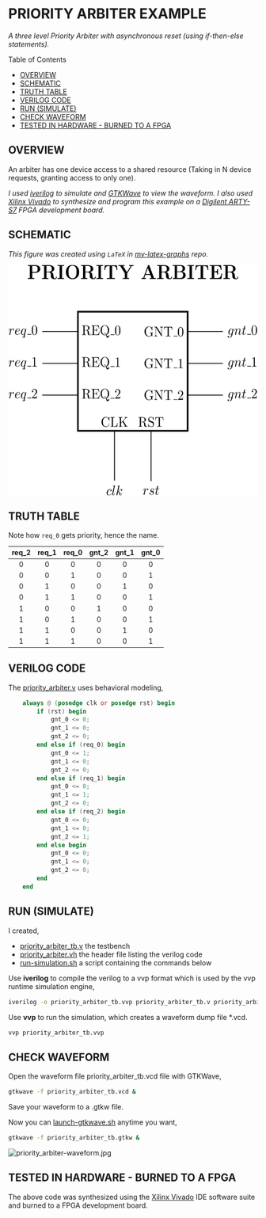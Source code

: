 # PRIORITY ARBITER EXAMPLE

_A three level Priority Arbiter with asynchronous reset
(using if-then-else statements)._

Table of Contents

* [OVERVIEW](https://github.com/JeffDeCola/my-verilog-examples/tree/master/sequential-logic/arbiters/priority_arbiter#overview)
* [SCHEMATIC](https://github.com/JeffDeCola/my-verilog-examples/tree/master/sequential-logic/arbiters/priority_arbiter#schematic)
* [TRUTH TABLE](https://github.com/JeffDeCola/my-verilog-examples/tree/master/sequential-logic/arbiters/priority_arbiter#truth-table)
* [VERILOG CODE](https://github.com/JeffDeCola/my-verilog-examples/tree/master/sequential-logic/arbiters/priority_arbiter#verilog-code)
* [RUN (SIMULATE)](https://github.com/JeffDeCola/my-verilog-examples/tree/master/sequential-logic/arbiters/priority_arbiter#run-simulate)
* [CHECK WAVEFORM](https://github.com/JeffDeCola/my-verilog-examples/tree/master/sequential-logic/arbiters/priority_arbiter#check-waveform)
* [TESTED IN HARDWARE - BURNED TO A FPGA](https://github.com/JeffDeCola/my-verilog-examples/tree/master/sequential-logic/arbiters/priority_arbiter#tested-in-hardware---burned-to-a-fpga)

## OVERVIEW

An arbiter has one device access to a shared resource (Taking in N device
requests, granting access to only one).

_I used
[iverilog](https://github.com/JeffDeCola/my-cheat-sheets/tree/master/hardware/tools/simulation/iverilog-cheat-sheet)
to simulate and
[GTKWave](https://github.com/JeffDeCola/my-cheat-sheets/tree/master/hardware/tools/simulation/gtkwave-cheat-sheet)
to view the waveform. I also used
[Xilinx Vivado](https://github.com/JeffDeCola/my-cheat-sheets/tree/master/hardware/tools/synthesis/xilinx-vivado-cheat-sheet)
to synthesize and program this example on a
[Digilent ARTY-S7](https://github.com/JeffDeCola/my-cheat-sheets/tree/master/hardware/development/fpga-development-boards/digilent-arty-s7-cheat-sheet)
FPGA development board._

## SCHEMATIC

_This figure was created using `LaTeX` in
[my-latex-graphs](https://github.com/JeffDeCola/my-latex-graphs/tree/master/mathematics/applied/electrical-engineering/logic/priority-arbiter)
repo._

<p align="center">
    <img src="svgs/priority-arbiter.svg"
    align="middle"
</p>

## TRUTH TABLE

Note how `req_0` gets priority, hence the name.

| req_2 | req_1 | req_0 | gnt_2 | gnt_1 | gnt_0 |
|:-----:|:-----:|:-----:|:-----:|:-----:|:-----:|
|   0   |   0   |   0   |   0   |   0   |   0   |
|   0   |   0   |   1   |   0   |   0   |   1   |
|   0   |   1   |   0   |   0   |   1   |   0   |
|   0   |   1   |   1   |   0   |   0   |   1   |
|   1   |   0   |   0   |   1   |   0   |   0   |
|   1   |   0   |   1   |   0   |   0   |   1   |
|   1   |   1   |   0   |   0   |   1   |   0   |
|   1   |   1   |   1   |   0   |   0   |   1   |

## VERILOG CODE

The
[priority_arbiter.v](https://github.com/JeffDeCola/my-verilog-examples/blob/master/sequential-logic/arbiters/priority_arbiter/priority_arbiter.v)
uses behavioral modeling,

```verilog
    always @ (posedge clk or posedge rst) begin
        if (rst) begin
            gnt_0 <= 0;
            gnt_1 <= 0;
            gnt_2 <= 0;
        end else if (req_0) begin
            gnt_0 <= 1;
            gnt_1 <= 0;
            gnt_2 <= 0;
        end else if (req_1) begin
            gnt_0 <= 0;
            gnt_1 <= 1;
            gnt_2 <= 0;
        end else if (req_2) begin
            gnt_0 <= 0;
            gnt_1 <= 0;
            gnt_2 <= 1;
        end else begin
            gnt_0 <= 0;
            gnt_1 <= 0;
            gnt_2 <= 0;
        end
    end
```

## RUN (SIMULATE)

I created,

* [priority_arbiter_tb.v](https://github.com/JeffDeCola/my-verilog-examples/blob/master/sequential-logic/arbiters/priority_arbiter/priority_arbiter_tb.v)
  the testbench
* [priority_arbiter.vh](https://github.com/JeffDeCola/my-verilog-examples/blob/master/sequential-logic/arbiters/priority_arbiter/priority_arbiter.vh)
  the header file listing the verilog code
* [run-simulation.sh](https://github.com/JeffDeCola/my-verilog-examples/blob/master/sequential-logic/arbiters/priority_arbiter/run-simulation.sh)
  a script containing the commands below

Use **iverilog** to compile the verilog to a vvp format
which is used by the vvp runtime simulation engine,

```bash
iverilog -o priority_arbiter_tb.vvp priority_arbiter_tb.v priority_arbiter.vh
```

Use **vvp** to run the simulation, which creates a waveform dump file *.vcd.

```bash
vvp priority_arbiter_tb.vvp
```

## CHECK WAVEFORM

Open the waveform file priority_arbiter_tb.vcd file with GTKWave,

```bash
gtkwave -f priority_arbiter_tb.vcd &
```

Save your waveform to a .gtkw file.

Now you can
[launch-gtkwave.sh](https://github.com/JeffDeCola/my-verilog-examples/blob/master/launch-GTKWave-script/launch-gtkwave.sh)
anytime you want,

```bash
gtkwave -f priority_arbiter_tb.gtkw &
```

![priority_arbiter-waveform.jpg](../../../docs/pics/priority_arbiter-waveform.jpg)

## TESTED IN HARDWARE - BURNED TO A FPGA

The above code was synthesized using the
[Xilinx Vivado](https://github.com/JeffDeCola/my-cheat-sheets/tree/master/hardware/tools/synthesis/xilinx-vivado-cheat-sheet)
IDE software suite and burned to a FPGA development board.
